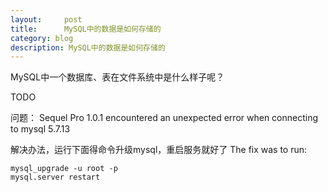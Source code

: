 ```yaml
---
layout:     post
title:      MySQL中的数据是如何存储的
category: blog
description: MySQL中的数据是如何存储的
---
```


MySQL中一个数据库、表在文件系统中是什么样子呢？    

TODO


问题：
Sequel Pro 1.0.1 encountered an unexpected error when connecting to mysql 5.7.13  

解决办法，运行下面得命令升级mysql，重启服务就好了 The fix was to run:  

	mysql_upgrade -u root -p  
	mysql.server restart  

